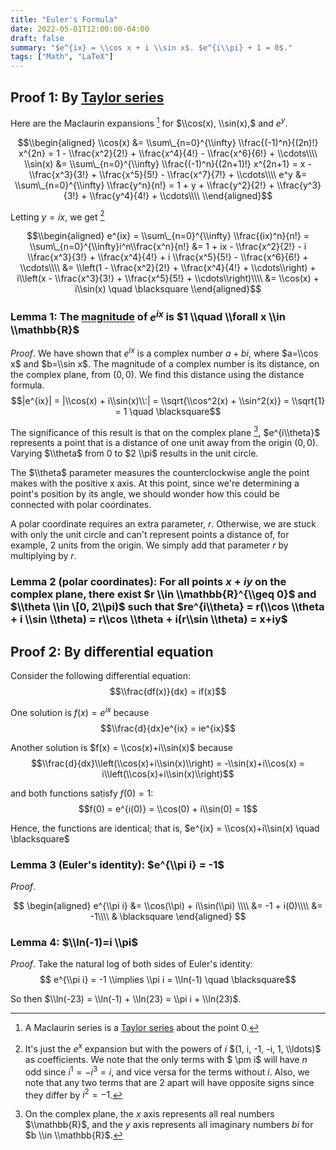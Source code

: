 ```yaml
---
title: "Euler's Formula"
date: 2022-05-01T12:00:00-04:00
draft: false
summary: "$e^{ix} = \\cos x + i \\sin x$. $e^{i\\pi} + 1 = 0$."
tags: ["Math", "LaTeX"]
---
```


## Proof 1: By [Taylor series](https://en.wikipedia.org/wiki/Taylor_series)

Here are the Maclaurin expansions [^1] for $\\cos(x), \\sin(x),$ and $e^y$.

[^1]: A Maclaurin series is a [Taylor series](https://en.wikipedia.org/wiki/Taylor_series) about the point 0.

$$\\begin{aligned} \\cos(x) &= \\sum\_{n=0}^{\\infty} \\frac{(-1)^n}{(2n)!} x^{2n} = 1 - \\frac{x^2}{2!} + \\frac{x^4}{4!} - \\frac{x^6}{6!} + \\cdots\\\\ \\sin(x) &= \\sum\_{n=0}^{\\infty} \\frac{(-1)^n}{(2n+1)!} x^{2n+1} = x - \\frac{x^3}{3!} + \\frac{x^5}{5!} - \\frac{x^7}{7!} + \\cdots\\\\ e^y &= \\sum\_{n=0}^{\\infty} \\frac{y^n}{n!} = 1 + y + \\frac{y^2}{2!} + \\frac{y^3}{3!} + \\frac{y^4}{4!} + \\cdots\\\\ \\end{aligned}$$

Letting $y = ix$, we get [^2]

$$\\begin{aligned} e^{ix} = \\sum\_{n=0}^{\\infty} \\frac{(ix)^n}{n!} = \\sum\_{n=0}^{\\infty}i^n\\frac{x^n}{n!} &= 1 + ix - \\frac{x^2}{2!} - i \\frac{x^3}{3!} + \\frac{x^4}{4!} + i \\frac{x^5}{5!} - \\frac{x^6}{6!} + \\cdots\\\\ &= \\left(1 - \\frac{x^2}{2!} + \\frac{x^4}{4!} + \\cdots\\right) + i\\left(x - \\frac{x^3}{3!} + \\frac{x^5}{5!} + \\cdots\\right)\\\\ &= \\cos(x) + i\\sin(x) \quad \blacksquare \\end{aligned}$$

[^2]: It's just the $e^x$ expansion but with the powers of $i$ $(1, i, -1, -i, 1, \\ldots)$ as coefficients. We note that the only terms with $ \\pm i$ will have $n$ odd since $i^1=-i^3=i$, and vice versa for the terms without $i$. Also, we note that any two terms that are 2 apart will have opposite signs since they differ by $i^2=-1$.

### Lemma 1: The [magnitude](https://en.wikipedia.org/wiki/Complex_number#Conjugate) of $e^{ix}$ is $1 \\quad \\forall x \\in \\mathbb{R}$

*Proof*. We have shown that $e^{ix}$ is a complex number $a+bi$, where $a=\\cos x$ and $b=\\sin x$. The magnitude of a complex number is its distance, on the complex plane, from $(0, 0)$. We find this distance using the distance formula. $$|e^{ix}| = |\\cos(x) + i\\sin(x)\\:| = \\sqrt{\\cos^2(x) + \\sin^2(x)} = \\sqrt{1} = 1 \quad \blacksquare$$

The significance of this result is that on the complex plane [^3], $e^{i\\theta}$ represents a point that is a distance of one unit away from the origin $(0, 0)$. Varying $\\theta$ from $0$ to $2 \\pi$ results in the unit circle.

[^3]: On the complex plane, the $x$ axis represents all real numbers $\\mathbb{R}$, and the $y$ axis represents all imaginary numbers $bi$ for $b \\in \\mathbb{R}$.

The $\\theta$ parameter measures the counterclockwise angle the point makes with the positive x axis. At this point, since we're determining a point's position by its angle, we should wonder how this could be connected with polar coordinates.

A polar coordinate requires an extra parameter, $r$. Otherwise, we are stuck with only the unit circle and can't represent points a distance of, for example, 2 units from the origin. We simply add that parameter $r$ by multiplying by $r$.

### Lemma 2 (polar coordinates): For all points $x+iy$ on the complex plane, there exist $r \\in \\mathbb{R}^{\\geq 0}$ and $\\theta \\in \[0, 2\\pi)$ such that $re^{i\\theta} = r(\\cos \\theta + i \\sin \\theta) = r\\cos \\theta + i(r\\sin \\theta) = x+iy$

## Proof 2: By differential equation

Consider the following differential equation: $$\\frac{df(x)}{dx} = if(x)$$

One solution is $f(x) = e^{ix}$ because $$\\frac{d}{dx}e^{ix} = ie^{ix}$$

Another solution is $f(x) = \\cos(x)+i\\sin(x)$ because$$\\frac{d}{dx}\\left(\\cos(x)+i\\sin(x)\\right) = -\\sin(x)+i\\cos(x) = i\\left(\\cos(x)+i\\sin(x)\\right)$$

and both functions satisfy $f(0) = 1$: $$f(0) = e^{i(0)} = \\cos(0) + i\\sin(0) = 1$$

Hence, the functions are identical; that is, $e^{ix} = \\cos(x)+i\\sin(x) \quad \blacksquare$

### Lemma 3 (Euler's identity): $e^{\\pi i} = -1$

*Proof*.

$$
\begin{aligned} e^{\\pi i} &= \\cos(\\pi) + i\\sin(\\pi) \\\\ &= -1 + i(0)\\\\ &= -1\\\\ & \blacksquare \end{aligned}
$$

### Lemma 4: $\\ln(-1)=i \\pi$

*Proof*. Take the natural log of both sides of Euler's identity: $$ e^{\\pi i} = -1 \\implies \\pi i = \\ln(-1) \quad \blacksquare$$

So then $\\ln(-23) = \\ln(-1) + \\ln(23) = \\pi i + \\ln(23)$.
